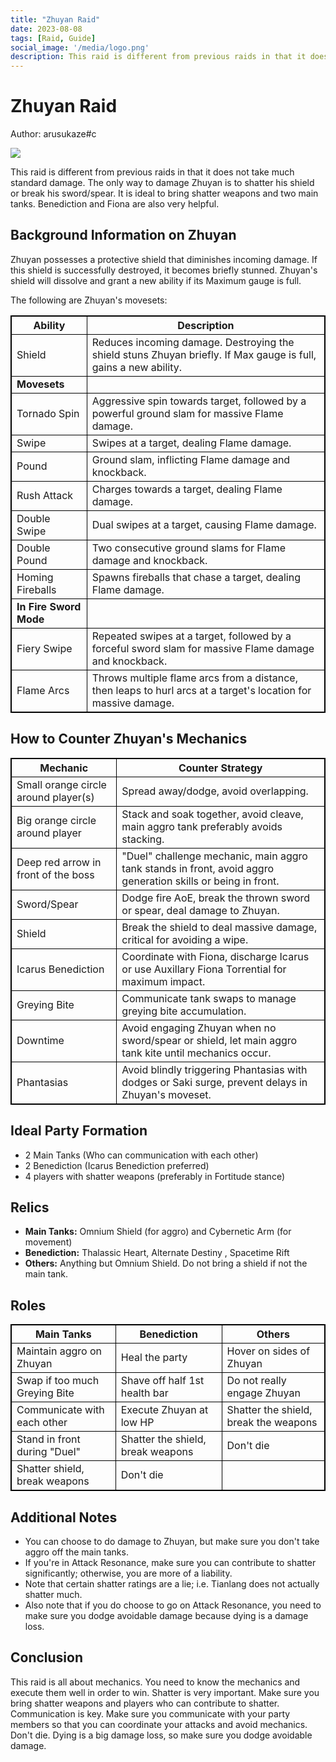 ```yaml
---
title: "Zhuyan Raid"
date: 2023-08-08
tags: [Raid, Guide]
social_image: '/media/logo.png'
description: This raid is different from previous raids in that it does not take much standard damage. The only way to damage Zhuyan is to shatter his shield or break his sword/spear. It is ideal to bring shatter weapons and two main tanks. Benediction and Fiona are also very helpful.
---
```


# Zhuyan Raid
Author: arusukaze#c

![](https://telegra.ph/file/17d9f09ad78e70a75a567.png)


This raid is different from previous raids in that it does not take much standard damage. The only way to damage Zhuyan is to shatter his shield or break his sword/spear.
It is ideal to bring shatter weapons and two main tanks. Benediction and Fiona are also very helpful.

## Background Information on Zhuyan

Zhuyan possesses a protective shield that diminishes incoming damage. If this shield is successfully destroyed, it becomes briefly stunned. Zhuyan's shield will dissolve and grant a new ability if its Maximum gauge is full.


<style>
table {
    border-collapse: collapse;
}
table, th, td {
   border: 1.5px solid black;
}
blockquote {
    border-left: solid blue;
    padding-left: 10px;
}
</style>


The following are Zhuyan's movesets:

| **Ability**                | **Description**                                                                                                       |
|---------------------------|-----------------------------------------------------------------------------------------------------------------------|
| Shield                    | Reduces incoming damage. Destroying the shield stuns Zhuyan briefly. If Max gauge is full, gains a new ability.       |
| **Movesets**              |                                                                                                                       |
| Tornado Spin              | Aggressive spin towards target, followed by a powerful ground slam for massive Flame damage.                       |
| Swipe                     | Swipes at a target, dealing Flame damage.                                                                            |
| Pound                     | Ground slam, inflicting Flame damage and knockback.                                                                  |
| Rush Attack               | Charges towards a target, dealing Flame damage.                                                                      |
| Double Swipe              | Dual swipes at a target, causing Flame damage.                                                                      |
| Double Pound              | Two consecutive ground slams for Flame damage and knockback.                                                        |
| Homing Fireballs          | Spawns fireballs that chase a target, dealing Flame damage.                                                         |
| **In Fire Sword Mode**    |                                                                                                                       |
| Fiery Swipe               | Repeated swipes at a target, followed by a forceful sword slam for massive Flame damage and knockback.              |
| Flame Arcs                | Throws multiple flame arcs from a distance, then leaps to hurl arcs at a target's location for massive damage.     |


## How to Counter Zhuyan's Mechanics

| **Mechanic**                      | **Counter Strategy**                                                                                        |
|-----------------------------------|-------------------------------------------------------------------------------------------------------------|
| Small orange circle around player(s) | Spread away/dodge, avoid overlapping.                                                                     |
| Big orange circle around player     | Stack and soak together, avoid cleave, main aggro tank preferably avoids stacking.                       |
| Deep red arrow in front of the boss | "Duel" challenge mechanic, main aggro tank stands in front, avoid aggro generation skills or being in front. |
| Sword/Spear                         | Dodge fire AoE, break the thrown sword or spear, deal damage to Zhuyan.                                 |
| Shield                             | Break the shield to deal massive damage, critical for avoiding a wipe.                                    |
| Icarus Benediction                 | Coordinate with Fiona, discharge Icarus or use Auxillary Fiona Torrential for maximum impact.             |
| Greying Bite                        | Communicate tank swaps to manage greying bite accumulation.                                              |
| Downtime                           | Avoid engaging Zhuyan when no sword/spear or shield, let main aggro tank kite until mechanics occur.       |
| Phantasias                         | Avoid blindly triggering Phantasias with dodges or Saki surge, prevent delays in Zhuyan's moveset.          |


## Ideal Party Formation

- 2 Main Tanks (Who can communication with each other)
- 2 Benediction (Icarus Benediction preferred)
- 4 players with shatter weapons (preferably in Fortitude stance)

## Relics

- **Main Tanks:** Omnium Shield (for aggro) and Cybernetic Arm (for movement)
- **Benediction:** Thalassic Heart, Alternate Destiny , Spacetime Rift
- **Others:** Anything but Omnium Shield. Do not bring a shield if not the main tank.

## Roles

| **Main Tanks**         | **Benediction**                  | **Others**                               |
|------------------------|----------------------------------|------------------------------------------|
|  Maintain aggro on Zhuyan | Heal the party               | Hover on sides of Zhuyan               |
|  Swap if too much Greying Bite | Shave off half 1st health bar |  Do not really engage Zhuyan           |
| Communicate with each other | Execute Zhuyan at low HP     | Shatter the shield, break the weapons |
|  Stand in front during "Duel" | Shatter the shield, break weapons | Don't die                           |
| Shatter shield, break weapons |  Don't die                   |                    |

## Additional Notes

- You can choose to do damage to Zhuyan, but make sure you don't take aggro off the main tanks.
- If you're in Attack Resonance, make sure you can contribute to shatter significantly; otherwise, you are more of a liability.
- Note that certain shatter ratings are a lie; i.e. Tianlang does not actually shatter much.
- Also note that if you do choose to go on Attack Resonance, you need to make sure you dodge avoidable damage because dying is a damage loss.

## Conclusion

This raid is all about mechanics. You need to know the mechanics and execute them well in order to win.
Shatter is very important. Make sure you bring shatter weapons and players who can contribute to shatter.
Communication is key. Make sure you communicate with your party members so that you can coordinate your attacks and avoid mechanics.
Don't die. Dying is a big damage loss, so make sure you dodge avoidable damage.
